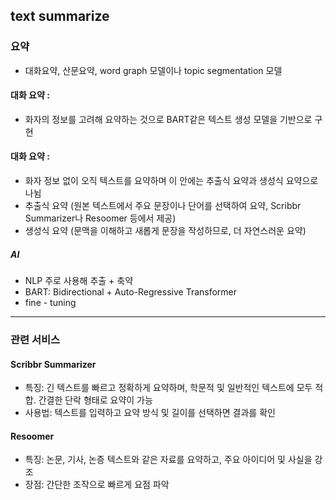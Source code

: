 ## text summarize

### 요약
- 대화요약, 산문요약,  word graph 모델이나 topic segmentation 모델

#### 대화 요약 : 
- 화자의 정보를 고려해 요약하는 것으로 BART같은 텍스트 생성 모델을 기반으로 구현

#### 대화 요약 : 
- 화자 정보 없이 오직 텍스트를 요약하며 이 안에는 추출식 요약과 생성식 요약으로 나뉨
- 추출식 요약 (원본 텍스트에서 주요 문장이나 단어를 선택하여 요약, Scribbr Summarizer나 Resoomer 등에서 제공)  
- 생성식 요약 (문맥을 이해하고 새롭게 문장을 작성하므로, 더 자연스러운 요약)

##### AI
- NLP 주로 사용해 추출 + 축약
- BART: Bidirectional + Auto-Regressive Transformer
- fine - tuning 

--------------------------------------

### 관련 서비스  

#### Scribbr Summarizer

- 특징: 긴 텍스트를 빠르고 정확하게 요약하며, 학문적 및 일반적인 텍스트에 모두 적합. 간결한 단락 형태로 요약이 가능
- 사용법: 텍스트를 입력하고 요약 방식 및 길이를 선택하면 결과를 확인

#### Resoomer

- 특징: 논문, 기사, 논증 텍스트와 같은 자료를 요약하고, 주요 아이디어 및 사실을 강조
- 장점: 간단한 조작으로 빠르게 요점 파악
  
